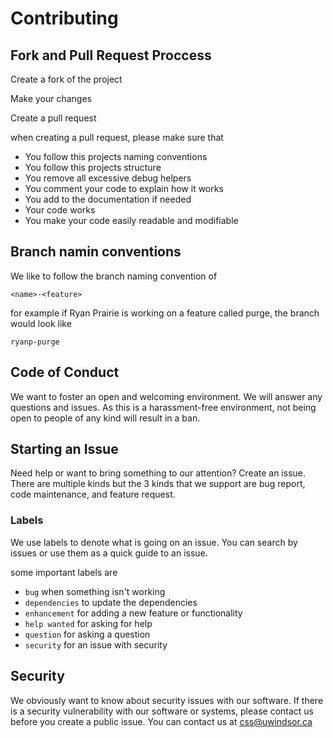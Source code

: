 # Contributing

## Fork and Pull Request Proccess

Create a fork of the project

Make your changes

Create a pull request

when creating a pull request, please make sure that

- You follow this projects naming conventions
- You follow this projects structure
- You remove all excessive debug helpers
- You comment your code to explain how it works
- You add to the documentation if needed
- Your code works
- You make your code easily readable and modifiable

## Branch namin conventions

We like to follow the branch naming convention of

```
<name>-<feature>
```

for example if Ryan Prairie is working on a feature called purge, the branch would look like

```
ryanp-purge
```

## Code of Conduct

We want to foster an open and welcoming environment. We will answer any questions and issues. As this is a harassment-free environment, not being open to people of any kind will result in a ban.

## Starting an Issue

Need help or want to bring something to our attention? Create an issue. There are multiple kinds but the 3 kinds that we support are bug report, code maintenance, and feature request.

### Labels

We use labels to denote what is going on an issue. You can search by issues or use them as a quick guide to an issue.

some important labels are

- `bug` when something isn't working
- `dependencies` to update the dependencies
- `enhancement` for adding a new feature or functionality
- `help wanted` for asking for help
- `question` for asking a question
- `security` for an issue with security

## Security

We obviously want to know about security issues with our software. If there is a security vulnerability with our software or systems, please contact us before you create a public issue. You can contact us at [css@uwindsor.ca](mailto://css@uwindsor.ca)
